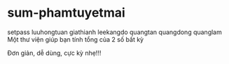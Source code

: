 # sum-phamtuyetmai
setpass
luuhongtuan
giathianh
leekangdo
quangtan
quangdong
quanglam
Một thư viện giúp bạn tính tổng của 2 số bất kỳ

Đơn giản, dễ dùng, cực kỳ nhẹ!!!

